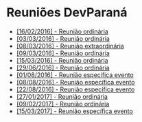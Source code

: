 # Reuniões DevParaná
- [[16/02/2016] - Reunião ordinária](atas/2016-02-16.md)
- [[03/03/2016] - Reunião ordinária](atas/2016-03-03.md)
- [[08/03/2016] - Reunião extraordinária](atas/2016-03-08.md)
- [[09/03/2016] - Reunião ordinária](atas/2016-03-09.md)
- [[15/03/2016] - Reunião ordinária](atas/2016-03-15.md)
- [[29/06/2016] - Reunião ordinária](atas/2016-06-29.md)
- [[01/08/2016] - Reunião específica evento](atas/2016-08-01.md)
- [[08/08/2016] - Reunião específica evento](atas/2016-08-08.md)
- [[22/08/2016] - Reunião específica evento](atas/2016-08-22.md)
- [[27/01/2017] - Reunião ordinária](atas/2017-01-27.md)
- [[09/02/2017] - Reunião ordinária](atas/2017-02-09.md)
- [[15/03/2017] - Reunião específica evento](atas/2017-03-15.md)
